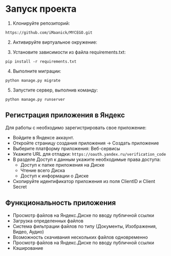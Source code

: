# Запуск проекта

1. Клонируйте репозиторий:

```
https://github.com/iMaanick/MYCEGO.git
```

2. Активируйте виртуальное окружение:


3. Установите зависимости из файла requirements.txt:

```
pip install -r requirements.txt
```

4. Выполните миграции:
```
python manage.py migrate
``` 

5. Запустите сервер, выполнив команду:

```
python manage.py runserver
```

## Регистрация приложения в Яндекс

Для работы с необходимо зарегистрировать свое приложение:

- Войдите в Яндексе аккаунт.
- Откройте страницу создания приложения -> Создать приложение
- Выберите платформу приложения: Веб-сервисы
- Укажите URL для отладки: ```https://oauth.yandex.ru/verification_code```
- В разделе Доступ к данным укажите необходимые права доступа:
  - Доступ к папке приложения на Диске
  - Чтение всего Диска
  - Доступ к информации о Диске
- Скопируйте идентификатор приложения из поля ClientID и Client Secret

## Функциональность приложения

- Просмотр файлов на Яндекс.Диске по вводу публичной ссылки
- Загрузка определенных файлов
- Система фильтрации файлов по типу (Документы, Изображения, Видео, Аудио)
- Возможность скачивания нескольких файлов одновременно
- Просмотр файлов на Яндекс.Диске по вводу публичной ссылки
- Кэширование
